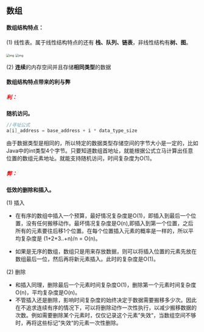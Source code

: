 ## 数组

#### 数组结构特点：

(1) 线性表。属于线性结构特点的还有 **栈、队列、链表**，非线性结构有**树、图**。

<img src="https://static001.geekbang.org/resource/image/b6/77/b6b71ec46935130dff5c4b62cf273477.jpg" alt="img" style="zoom:50%;" />

<img src="https://static001.geekbang.org/resource/image/6e/69/6ebf42641b5f98f912d36f6bf86f6569.jpg" alt="img" style="zoom:50%;" />

(2) **连续**的内存空间并且存储**相同类型**的数据



#### 数组结构特点带来的利与弊

##### <font color='red'>**利：**</font>

**随机访问。**

```java
//寻址公式
a[i]_address = base_address + i * data_type_size
```

由于数据类型是相同的，所以特定的数据类型存储空间的字节大小是一定的，比如Java中的int类型4个字节。只要知道数组首地址，就能根据公式立马计算出任意位置的数组元素地址。就能支持随机访问，时间复杂度为O(1)。

##### <font color='red'>弊：</font>

**低效的删除和插入。**

(1) 插入

* 在有序的数组中插入一个预算，最好情况复杂度是O(1)，即插入到最后一个位置，没有任何搬移动作。最坏情况复杂度是O(n),即插入到第一个位置，之后所有的元素要往后移1个位置。在每个位置插入元素的概率是一样的，所以平均复杂度是 (1+2+3..+n)/n = O(n)。

* 如果是无序的数组，数组只是用来存放数据，则可以将插入位置的元素先放在数组最后一位，然后再将新元素插入。此时的复杂度是O(1)。

(2) 删除

* 和插入同理，删除最后一个元素时间复杂度O(1)，删除第一个元素时间复杂度O(n)，平均复杂度是O(n)。
* 不管插入还是删除，影响时间复杂度的始终决定于数据需要搬移多少次。因此在不追求连续有序的情况下，可以将删除动作一次性执行，以减少搬移数据的次数。例如需要删除某个元素时，仅仅记录这个元素”失效“，当数组空间不够时，再将这些标记”失效“的元素一次性删除。




